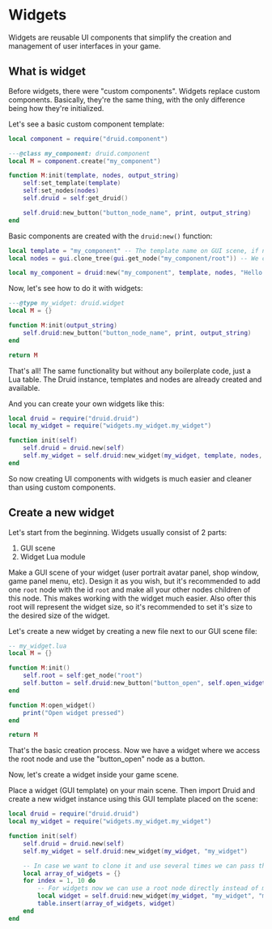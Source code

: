 # Widgets

Widgets are reusable UI components that simplify the creation and management of user interfaces in your game.

## What is widget

Before widgets, there were "custom components". Widgets replace custom components. Basically, they're the same thing, with the only difference being how they're initialized.

Let's see a basic custom component template:

```lua
local component = require("druid.component")

---@class my_component: druid.component
local M = component.create("my_component")

function M:init(template, nodes, output_string)
    self:set_template(template)
    self:set_nodes(nodes)
    self.druid = self:get_druid()

    self.druid:new_button("button_node_name", print, output_string)
end
```

Basic components are created with the `druid:new()` function:

```lua
local template = "my_component" -- The template name on GUI scene, if nil will take nodes directly by gui.get_node()
local nodes = gui.clone_tree(gui.get_node("my_component/root")) -- We can clone component nodes and init over cloned nodes

local my_component = druid:new("my_component", template, nodes, "Hello world!")
```

Now, let's see how to do it with widgets:

```lua
---@type my_widget: druid.widget
local M = {}

function M:init(output_string)
    self.druid:new_button("button_node_name", print, output_string)
end

return M
```

That's all! The same functionality but without any boilerplate code, just a Lua table. The Druid instance, templates and nodes are already created and available.

And you can create your own widgets like this:

```lua
local druid = require("druid.druid")
local my_widget = require("widgets.my_widget.my_widget")

function init(self)
    self.druid = druid.new(self)
    self.my_widget = self.druid:new_widget(my_widget, template, nodes, "Hello world!")
end
```

So now creating UI components with widgets is much easier and cleaner than using custom components.

## Create a new widget

Let's start from the beginning. Widgets usually consist of 2 parts:

1. GUI scene
2. Widget Lua module

Make a GUI scene of your widget (user portrait avatar panel, shop window, game panel menu, etc). Design it as you wish, but it's recommended to add one `root` node with the id `root` and make all your other nodes children of this node. This makes working with the widget much easier. Also ofter this root will represent the widget size, so it's recommended to set it's size to the desired size of the widget.

Let's create a new widget by creating a new file next to our GUI scene file:

```lua
-- my_widget.lua
local M = {}

function M:init()
    self.root = self:get_node("root")
    self.button = self.druid:new_button("button_open", self.open_widget, self)
end

function M:open_widget()
    print("Open widget pressed")
end

return M
```

That's the basic creation process. Now we have a widget where we access the root node and use the "button_open" node as a button.

Now, let's create a widget inside your game scene.

Place a widget (GUI template) on your main scene. Then import Druid and create a new widget instance using this GUI template placed on the scene:

```lua
local druid = require("druid.druid")
local my_widget = require("widgets.my_widget.my_widget")

function init(self)
    self.druid = druid.new(self)
    self.my_widget = self.druid:new_widget(my_widget, "my_widget")

    -- In case we want to clone it and use several times we can pass the nodes table
    local array_of_widgets = {}
    for index = 1, 10 do
        -- For widgets now we can use a root node directly instead of manually cloning the nodes
        local widget = self.druid:new_widget(my_widget, "my_widget", "my_widget/root")
        table.insert(array_of_widgets, widget)
    end
end
```
